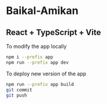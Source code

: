 # Baikal-Amikan
## React + TypeScript + Vite

To modify the app locally 
```bash
npm i --prefix app
npm run --prefix app dev
```

To deploy new version of the app
```bash
npm run --prefix app build
git commit 
git push
```
